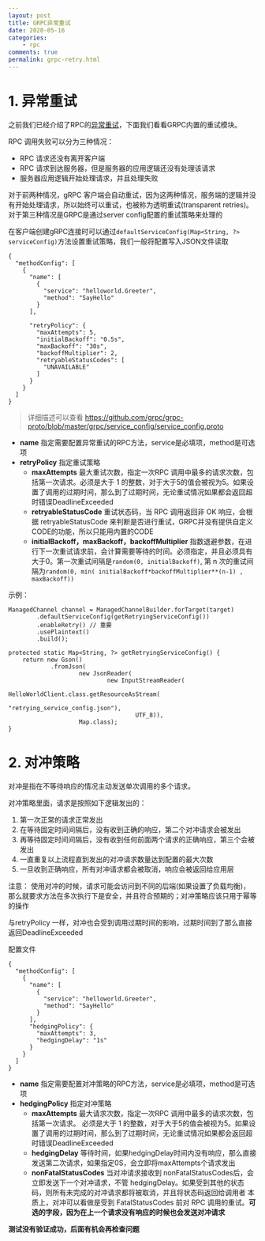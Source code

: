 ```yaml
---
layout: post
title: GRPC异常重试
date: 2020-05-16
categories:
    - rpc
comments: true
permalink: grpc-retry.html
---
```


# 1. 异常重试
之前我们已经介绍了RPC的[异常重试](https://edgar615.github.io/rpc-retry.html)，下面我们看看GRPC内置的重试模块。

RPC 调用失败可以分为三种情况：

- RPC 请求还没有离开客户端
- RPC 请求到达服务器，但是服务器的应用逻辑还没有处理该请求
- 服务器应用逻辑开始处理请求，并且处理失败

对于前两种情况，gRPC 客户端会自动重试，因为这两种情况，服务端的逻辑并没有开始处理请求，所以始终可以重试，也被称为透明重试(transparent retries)。
对于第三种情况是GRPC是通过server config配置的重试策略来处理的

在客户端创建gRPC连接时可以通过`defaultServiceConfig(Map<String, ?> serviceConfig)`方法设置重试策略，我们一般将配置写入JSON文件读取

```
{
  "methodConfig": [
    {
      "name": [
        {
          "service": "helloworld.Greeter",
          "method": "SayHello"
        }
      ],

      "retryPolicy": {
        "maxAttempts": 5,
        "initialBackoff": "0.5s",
        "maxBackoff": "30s",
        "backoffMultiplier": 2,
        "retryableStatusCodes": [
          "UNAVAILABLE"
        ]
      }
    }
  ]
}
```
> 详细描述可以查看 https://github.com/grpc/grpc-proto/blob/master/grpc/service_config/service_config.proto


- **name** 指定需要配置异常重试的RPC方法，service是必填项，method是可选项
- **retryPolicy** 指定重试策略
    - **maxAttempts** 最大重试次数，指定一次RPC 调用中最多的请求次数，包括第一次请求。必须是大于 1 的整数，对于大于5的值会被视为5。如果设置了调用的过期时间，那么到了过期时间，无论重试情况如果都会返回超时错误DeadlineExceeded
    - **retryableStatusCode** 重试状态码，当 RPC 调用返回非 OK 响应，会根据 retryableStatusCode 来判断是否进行重试，GRPC并没有提供自定义CODE的功能，所以只能用内置的CODE
    - **initialBackoff，maxBackoff，backoffMultiplier** 指数退避参数，在进行下一次重试请求前，会计算需要等待的时间。必须指定，并且必须具有大于0。第一次重试间隔是`random(0, initialBackoff)`, 第 n 次的重试间隔为`random(0, min( initialBackoff*backoffMultiplier**(n-1) , maxBackoff))`
    
示例：

```
ManagedChannel channel = ManagedChannelBuilder.forTarget(target)
        .defaultServiceConfig(getRetryingServiceConfig())
        .enableRetry() // 重要
        .usePlaintext()
        .build();
        
protected static Map<String, ?> getRetryingServiceConfig() {
    return new Gson()
            .fromJson(
                    new JsonReader(
                            new InputStreamReader(
                                    HelloWorldClient.class.getResourceAsStream(
                                            "retrying_service_config.json"),
                                    UTF_8)),
                    Map.class);
}
```

# 2. 对冲策略
对冲是指在不等待响应的情况主动发送单次调用的多个请求。

对冲策略里面，请求是按照如下逻辑发出的：

1. 第一次正常的请求正常发出
2. 在等待固定时间间隔后，没有收到正确的响应，第二个对冲请求会被发出
3. 再等待固定时间间隔后，没有收到任何前面两个请求的正确响应，第三个会被发出
4. 一直重复以上流程直到发出的对冲请求数量达到配置的最大次数
5. 一旦收到正确响应，所有对冲请求都会被取消，响应会被返回给应用层

注意： 使用对冲的时候，请求可能会访问到不同的后端(如果设置了负载均衡)，那么就要求方法在多次执行下是安全，并且符合预期的；对冲策略应该只用于幂等的操作

与retryPolicy 一样，对冲也会受到调用过期时间的影响，过期时间到了那么直接返回DeadlineExceeded

配置文件

```
{
  "methodConfig": [
    {
      "name": [
        {
          "service": "helloworld.Greeter",
          "method": "SayHello"
        }
      ],
      "hedgingPolicy": {
        "maxAttempts": 3,
        "hedgingDelay": "1s"
      }
    }
  ]
}
```

- **name** 指定需要配置对冲策略的RPC方法，service是必填项，method是可选项
- **hedgingPolicy** 指定对冲策略
    - **maxAttempts** 最大请求次数，指定一次RPC 调用中最多的请求次数，包括第一次请求。 必须是大于 1 的整数，对于大于5的值会被视为5。如果设置了调用的过期时间，那么到了过期时间，无论重试情况如果都会返回超时错误DeadlineExceeded
    - **hedgingDelay** 等待时间，如果hedgingDelay时间内没有响应，那么直接发送第二次请求，如果指定0S，会立即将maxAttempts个请求发出
    - **nonFatalStatusCodes** 当对冲请求接收到 nonFatalStatusCodes后，会立即发送下一个对冲请求，不管 hedgingDelay。如果受到其他的状态码，则所有未完成的对冲请求都将被取消，并且将状态码返回给调用者
本质上，对冲可以看做是受到 FatalStatusCodes 前对 RPC 调用的重试。**可选的字段，因为在上一个请求没有响应的时候也会发送对冲请求**

**测试没有验证成功，后面有机会再检查问题**
   
